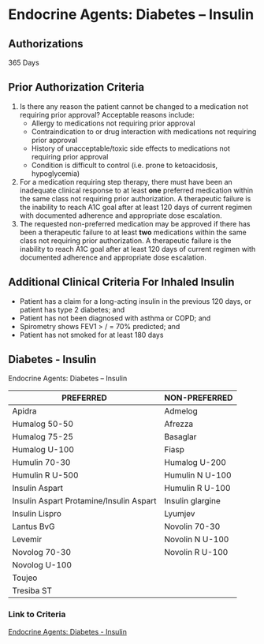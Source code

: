 # Endocrine Agents: Diabetes – Insulin

## Authorizations

365 Days

## Prior Authorization Criteria

1.  Is there any reason the patient cannot be changed to a medication not requiring prior approval? Acceptable reasons include:
    -   Allergy to medications not requiring prior approval
    -   Contraindication to or drug interaction with medications not requiring prior approval
    -   History of unacceptable/toxic side effects to medications not requiring prior approval
    -   Condition is difficult to control (i.e. prone to ketoacidosis, hypoglycemia)
2.  For a medication requiring step therapy, there must have been an inadequate clinical response to at least **one** preferred medication within the same class not requiring prior authorization. A therapeutic failure is the inability to reach A1C goal after at least 120 days of current regimen with documented adherence and appropriate dose escalation.
3.  The requested non-preferred medication may be approved if there has been a therapeutic failure to at least **two** medications within the same class not requiring prior authorization. A therapeutic failure is the inability to reach A1C goal after at least 120 days of current regimen with documented adherence and appropriate dose escalation.

## Additional Clinical Criteria For Inhaled Insulin

-   Patient has a claim for a long-acting insulin in the previous 120 days, or patient has type 2 diabetes; and
-   Patient has not been diagnosed with asthma or COPD; and
-   Spirometry shows FEV1 \> / = 70% predicted; and
-   Patient has not smoked for at least 180 days

## Diabetes - Insulin

Endocrine Agents: Diabetes – Insulin

| PREFERRED                               | NON-PREFERRED    |
|-----------------------------------------|------------------|
| Apidra                                  | Admelog          |
| Humalog 50-50                           | Afrezza          |
| Humalog 75-25                           | Basaglar         |
| Humalog U-100                           | Fiasp            |
| Humulin 70-30                           | Humalog U-200    |
| Humulin R U-500                         | Humulin N U-100  |
| Insulin Aspart                          | Humulin R U-100  |
| Insulin Aspart Protamine/Insulin Aspart | Insulin glargine |
| Insulin Lispro                          | Lyumjev          |
| Lantus BvG                              | Novolin 70-30    |
| Levemir                                 | Novolin N U-100  |
| Novolog 70-30                           | Novolin R U-100  |
| Novolog U-100                           |                  |
| Toujeo                                  |                  |
| Tresiba ST                              |                  |

### Link to Criteria

[Endocrine Agents: Diabetes - Insulin](https://pharmacy.medicaid.ohio.gov/sites/default/files/20220415_UPDL_Criteria_FINAL_.pdf#page=48)
